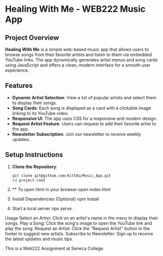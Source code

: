 # Healing With Me - WEB222 Music App

## Project Overview

**Healing With Me** is a simple web-based music app that allows users to browse songs from their favorite artists and listen to them via embedded YouTube links. The app dynamically generates artist menus and song cards using JavaScript and offers a clean, modern interface for a smooth user experience.

## Features

- **Dynamic Artist Selection**: View a list of popular artists and select them to display their songs.
- **Song Cards**: Each song is displayed as a card with a clickable image linking to its YouTube video.
- **Responsive UI**: The app uses CSS for a responsive and modern design.
- **Request Artist Feature**: Users can request to add their favorite artist to the app.
- **Newsletter Subscription**: Join our newsletter to receive weekly updates.


## Setup Instructions

1. **Clone the Repository**:

   ```bash
   git clone git@github.com:KittDu/Music_App.git
   cd project-root
2. ** To open html in your browser
   open index.html
3. Install Dependencies (Optional)
   npm install
4. Start a local server
   npx serve .

Usage
Select an Artist: Click on an artist's name in the menu to display their songs.
Play a Song: Click the song's image to open the YouTube link and play the song.
Request an Artist: Click the "Request Artist" button in the footer to suggest new artists.
Subscribe to Newsletter: Sign up to receive the latest updates and music tips.


This is a Web222 Assignment at Seneca College.
